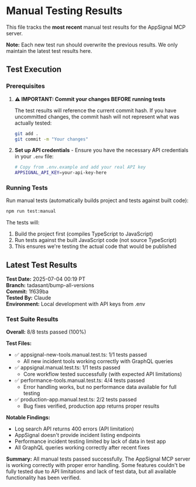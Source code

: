 # Manual Testing Results

This file tracks the **most recent** manual test results for the AppSignal MCP server.

**Note:** Each new test run should overwrite the previous results. We only maintain the latest test results here.

## Test Execution

### Prerequisites

1. **⚠️ IMPORTANT: Commit your changes BEFORE running tests**

   The test results will reference the current commit hash. If you have uncommitted changes, the commit hash will not represent what was actually tested:

   ```bash
   git add .
   git commit -m "Your changes"
   ```

2. **Set up API credentials** - Ensure you have the necessary API credentials in your `.env` file:
   ```bash
   # Copy from .env.example and add your real API key
   APPSIGNAL_API_KEY=your-api-key-here
   ```

### Running Tests

Run manual tests (automatically builds project and tests against built code):

```bash
npm run test:manual
```

The tests will:

1. Build the project first (compiles TypeScript to JavaScript)
2. Run tests against the built JavaScript code (not source TypeScript)
3. This ensures we're testing the actual code that would be published

## Latest Test Results

**Test Date:** 2025-07-04 00:19 PT  
**Branch:** tadasant/bump-all-versions  
**Commit:** 1f639ba  
**Tested By:** Claude  
**Environment:** Local development with API keys from .env

### Test Suite Results

**Overall:** 8/8 tests passed (100%)

**Test Files:**

- ✅ appsignal-new-tools.manual.test.ts: 1/1 tests passed
  - All new incident tools working correctly with GraphQL queries
- ✅ appsignal.manual.test.ts: 1/1 tests passed
  - Core workflow tested successfully (with expected API limitations)
- ✅ performance-tools.manual.test.ts: 4/4 tests passed
  - Error handling works, but no performance data available for full testing
- ✅ production-app.manual.test.ts: 2/2 tests passed
  - Bug fixes verified, production app returns proper results

**Notable Findings:**

- Log search API returns 400 errors (API limitation)
- AppSignal doesn't provide incident listing endpoints
- Performance incident testing limited by lack of data in test app
- All GraphQL queries working correctly after recent fixes

**Summary:** All manual tests passed successfully. The AppSignal MCP server is working correctly with proper error handling. Some features couldn't be fully tested due to API limitations and lack of test data, but all available functionality has been verified.

